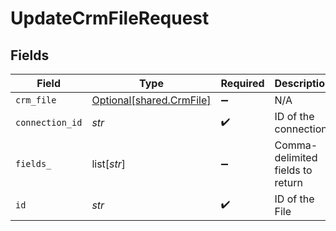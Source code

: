 # UpdateCrmFileRequest


## Fields

| Field                                                      | Type                                                       | Required                                                   | Description                                                |
| ---------------------------------------------------------- | ---------------------------------------------------------- | ---------------------------------------------------------- | ---------------------------------------------------------- |
| `crm_file`                                                 | [Optional[shared.CrmFile]](../../models/shared/crmfile.md) | :heavy_minus_sign:                                         | N/A                                                        |
| `connection_id`                                            | *str*                                                      | :heavy_check_mark:                                         | ID of the connection                                       |
| `fields_`                                                  | list[*str*]                                                | :heavy_minus_sign:                                         | Comma-delimited fields to return                           |
| `id`                                                       | *str*                                                      | :heavy_check_mark:                                         | ID of the File                                             |